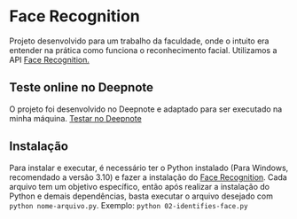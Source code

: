 # Face Recognition
Projeto desenvolvido para um trabalho da faculdade, onde o intuito era entender na prática como funciona o reconhecimento facial.
Utilizamos a API [Face Recognition.](https://github.com/ageitgey/face_recognition)

## Teste online no Deepnote
O projeto foi desenvolvido no Deepnote e adaptado para ser executado na minha máquina.
[Testar no Deepnote](https://deepnote.com/workspace/first-deepnote-workspace-4844-8403-2a1346ec-30d9-414b-b4e8-580255efadae/project/Face-Recognition-My-Work-30ee3610-c168-4463-bce4-8cc4a0e35b69/notebook/face_recognition-f96628c801394af49ccaeb738b583de3)

## Instalação
Para instalar e executar, é necessário ter o Python instalado (Para Windows, recomendado a versão 3.10) e fazer a instalação do [Face Recognition](https://github.com/ageitgey/face_recognition).
Cada arquivo tem um objetivo específico, então após realizar a instalação do Python e demais dependências, basta executar o arquivo desejado com
```python nome-arquivo.py```. Exemplo: ```python 02-identifies-face.py```
